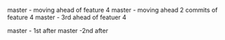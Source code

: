 master - moving ahead of feature 4
master - moving ahead 2 commits of feature  4
master - 3rd ahead of featuer 4

master - 1st after
master -2nd after